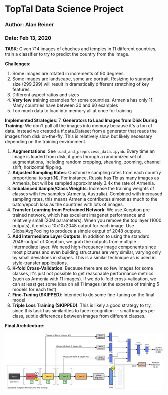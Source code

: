 # TopTal Data Science Project
### Author: Alan Reiner
### Date: Feb 13, 2020

__TASK__: Given 714 images of chuches and temples in 11 different countries, train a classifier to try to predict the country from the image.

__Challenges__: 
1. Some images are rotated in increments of 90 degrees
2. Some images are landscape, some are portrait.  Resizing to standard size (299,299) will result in dramatically different stretching of key features.
3. Different aspect ratios and sizes
4. __Very few__ training examples for some countries.  Armenia has only 11!  Many countries have between 30 and 60 examples
5. Too much data to load into memory all at once for training

__Implemented Strategies__:
7. __Generators to Load Images from Disk During Training__: We don't pull all the images into memory because it's a ton of data.  Instead we created a tf.data.Dataset from a generator that reads the images from disk on-the-fly.  This is relatively slow, but likely necessary depending on the training environment.
1. __Augmentations__:  See `load_and_preprocess_data.ipynb`.  Every time an image is loaded from disk, it goes through a randomized set of augmentations, including random cropping, shearing, zooming, channel shift, horizontal flipping.
2. __Adjusted Sampling Rates__: Customize sampling rates from each country proportional to sqrt(N).  For instance, Russia has 11x as many images as Armenia, but will be sampled approximately 3.4x the rate of Armenia.
3. __Imbalanced Sample/Class Weights__: Increase the training weights of classes with few samples (Armenia, Australia).  Combined with increased sampling rates, this means Armenia contributes almost as much to the batch/epoch loss as the countries with lots of images.
4. __Transfer Learning from Pretrained Network__:  We use Xception pre-trained network, which has excellent imagenet performance and relatively small (20M parameters).  When you remove the top layer (1000 outputs), it emits a 10x10x2048 output for each image.  Use GlobalAvgPooling to produce a simple output of 2048 outputs.
5. __Add Intermediate Layer Outputs__:  In addition to using the standard 2048-output of Xception, we grab the outputs from multiple intermediate layer.  We need high-frequency image components since most pictures and even building structures are very similar, varying only by small deviations in shapes.  This is a similar technique as is used in style-transfer applications.
8. __K-fold Cross-Validation__: Because there are so few images for some classes, it's just not possible to get reasonable performance metrics (such as Armenia with 11 images).  If we do k-fold cross-validation, we can at least get some idea on all 11 images (at the expense of training 5 models for each test)
5. __Fine-Tuning (SKIPPED)__:  Intended to do some fine-tuning on the final model
6. __Triple Loss Training (SKIPPED)__: This is likely a good strategy to try, since this task has similarities to face recognition -- small images per class, subtle differences between images from different classes.

__Final Architecture__:

![title](Reiner_Model_Architecture.png)